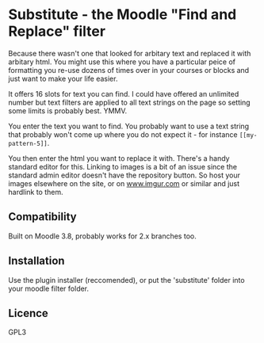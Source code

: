 # Substitute - the Moodle "Find and Replace" filter

Because there wasn't one that looked for arbitary text and replaced it with arbitary html. You might use this where you have a particular peice of formatting you re-use dozens of times over in your courses or blocks and just want to make your life easier.

It offers 16 slots for text you can find. I could have offered an unlimited number but text filters are applied to all text strings on the page so setting some limits is probably best. YMMV.

You enter the text you want to find. You probably want to use a text string that probably won't come up where you do not expect it - for instance `[[my-pattern-5]]`.

You then enter the html you want to replace it with. There's a handy standard editor for this. Linking to images is a bit of an issue since the standard admin editor doesn't have the repository button. So host your images elsewhere on the site, or on www.imgur.com or similar and just hardlink to them.

Compatibility
-------------

Built on Moodle 3.8, probably works for 2.x branches too.

Installation
------------

Use the plugin installer (reccomended), or put the 'substitute' folder into your moodle filter folder.

Licence
-------
GPL3